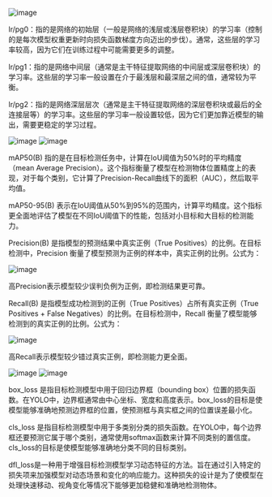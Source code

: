 ![image](https://github.com/litterqi/yolov8_AimboT/assets/123362884/f1e20fe8-def3-45af-b047-7bfc1acf0daa)

lr/pg0：指的是网络的初始层（一般是网络的浅层或浅层卷积块）的学习率（控制的是每次模型权重更新时向损失函数梯度方向迈出的步伐）。通常，这些层的学习率较高，因为它们在训练过程中可能需要更多的调整。

lr/pg1：指的是网络中间层（通常是主干特征提取网络的中间层或深层卷积块）的学习率。这些层的学习率一般设置在介于最浅层和最深层之间的值，通常较为平衡。

lr/pg2：指的是网络深层层次（通常是主干特征提取网络的深层卷积块或最后的全连接层等）的学习率。这些层的学习率一般设置较低，因为它们更加靠近模型的输出，需要更稳定的学习过程。

![image](https://github.com/litterqi/yolov8_AimboT/assets/123362884/6b684207-7309-4f01-8637-15ff7a66d1af)
![image](https://github.com/litterqi/yolov8_AimboT/assets/123362884/9e23626d-28c7-4dd3-8b7b-b2f04c37d790)

mAP50(B) 指的是在目标检测任务中，计算在IoU阈值为50%时的平均精度（mean Average Precision）。这个指标衡量了模型在检测物体位置精度上的表现，对于每个类别，它计算了Precision-Recall曲线下的面积（AUC），然后取平均值。

mAP50-95(B) 表示在IoU阈值从50%到95%的范围内，计算平均精度。这个指标更全面地评估了模型在不同IoU阈值下的性能，包括对小目标和大目标的检测能力。

Precision(B) 是指模型的预测结果中真实正例（True Positives）的比例。在目标检测中，Precision 衡量了模型预测为正例的样本中，真实正例的比例。公式为：

![image](https://github.com/litterqi/yolov8_AimboT/assets/123362884/d9b9e295-e0a4-426a-97b0-a2a8647f7b1f)

高Precision表示模型较少误判负例为正例，即检测结果更可靠。

Recall(B) 是指模型成功检测到的正例（True Positives）占所有真实正例（True Positives + False Negatives）的比例。在目标检测中，Recall 衡量了模型能够检测到的真实正例的比例。公式为：

![image](https://github.com/litterqi/yolov8_AimboT/assets/123362884/cbc33acc-8549-4d07-b698-3ff3ed631743)

高Recall表示模型较少错过真实正例，即检测能力更全面。

![image](https://github.com/litterqi/yolov8_AimboT/assets/123362884/ebf8bf01-a959-4832-b57a-094ac3944c2f)
![image](https://github.com/litterqi/yolov8_AimboT/assets/123362884/a4343098-bb6c-477a-bdbb-074daf66c949)

box_loss 是指目标检测模型中用于回归边界框（bounding box）位置的损失函数。在YOLO中，边界框通常由中心坐标、宽度和高度表示。box_loss的目标是使模型能够准确地预测边界框的位置，使预测框与真实框之间的位置误差最小化。

cls_loss 是指目标检测模型中用于多类别分类的损失函数。在YOLO中，每个边界框还要预测它属于哪个类别，通常使用softmax函数来计算不同类别的置信度。cls_loss的目标是使模型能够准确地分类不同的目标类别。

dfl_loss是一种用于增强目标检测模型学习动态特征的方法。旨在通过引入特定的损失项来加强模型对动态场景和变化的响应能力。这种损失的设计是为了使模型在处理快速移动、视角变化等情况下能够更加稳健和准确地检测物体。
